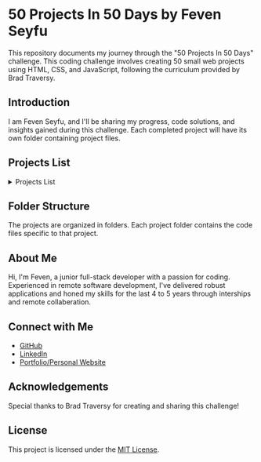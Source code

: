 # 50 Projects In 50 Days by Feven Seyfu

This repository documents my journey through the "50 Projects In 50 Days" challenge. This coding challenge involves creating 50 small web projects using HTML, CSS, and JavaScript, following the curriculum provided by Brad Traversy.

## Introduction

I am Feven Seyfu, and I'll be sharing my progress, code solutions, and insights gained during this challenge. Each completed project will have its own folder containing project files.

## Projects List 

<details>
<summary>Projects List</summary>

### Day 1: [Expanding Cards](https://github.com/FevenSeyfu/50-projects-50-day-Feven)
- Dynamic and visually appealing card layouts with HTML, CSS, and JavaScript.A list of image cards that expand on click.
- Focus Point : CSS Transform, Transition and JS event handling

### Day 2: [Progress Steps](https://github.com/FevenSeyfu/50-projects-50-day-Feven)
- Dynamic and visually appealing circles taking track of progress in respone to button click with HTML, CSS, and JavaScript
- Focus Point : CSS Transform, Transition and JS event handling

### Day 3: [Rotating Navigation Animation](https://github.com/FevenSeyfu/50-projects-50-day-Feven)
- Rotating Navigation Animation :  A ui with close and open button with rotating animation to hide or show the Navigation menu built with HTML, CSS, and JavaScript.
- Focus point : CSS Transform and Transition

### Day 4: [Hidden Search  Widget](https://github.com/FevenSeyfu/50-projects-50-day-Feven)
- Hidden Search  Widget : A Search bar widget with transition where the search input is only visible and on focus on click and hidden on click of the icon built with HTML, CSS, and JavaScript.
- Focus point : CSS Transition and Transform

### Day 5: [Blurry Loading](https://github.com/FevenSeyfu/50-projects-50-day-Feven)
- Blurry Loading : A Blurry image loading on page reload with counting percentile built with HTML, CSS, and JavaScript.
- Focus point : CSS filter property and background image

### Day 6: [Scroll Animation](https://github.com/FevenSeyfu/50-projects-50-day-Feven)
- Scroll Animation : A scroll animation with container boxes where boxes slide to be visible on scroll, for even numbered boxes slide from left and odd from right, built with HTML, CSS, and JavaScript.
- Focus point : CSS transfrom and transition,JS on scroll event and getBoundingClientRect function

### Day 7: [Split Landing page](https://github.com/FevenSeyfu/50-projects-50-day-Feven)
- Split Landing page : A Landing page with split cards that enlarge or minimize on hover with smooth transitions, built with HTML, CSS, and JavaScript.
- Focus point : CSS transfrom and transition,JS mouseenter and mouseleave events

### Day 8: [Form Wave Animation](https://github.com/FevenSeyfu/50-projects-50-day-Feven)
- Form Wave Animation : A login form ui that creates wavy animation and change colors of the labels when input field is active or in focus, built with HTML, CSS, and JavaScript.
- Focus point : CSS transfrom and transition,HTML form

### Day 9: [Sound Board](https://github.com/FevenSeyfu/50-projects-50-day-Feven)
- Sound Board : A clickable card that plays an audio depending on the clicked sound name, built with HTML, CSS, and JavaScript.
- Focus point : HTML audio element, JS event handling and play()

### Day 10: [Dad Jokes](https://github.com/FevenSeyfu/50-projects-50-day-Feven)
- Dad Jokes: An app that fetches and displays random jokes from an api with a click of a button , built with HTML, CSS, and JavaScript.
- Focus point : Javascript -event handling, Api call, Fetch()

### Day 11: [Event KeyCodes](https://github.com/FevenSeyfu/50-projects-50-day-Feven)
- Event KeyCodes: A mini app when key press that renders details of Key like the key,key code(numerical) and key code for the pressed key, built with HTML, CSS, and JavaScript.
- Focus point : Javascript -event handling on key down, html-small element

### Day 12: [FAQ Collapse](https://github.com/FevenSeyfu/50-projects-50-day-Feven)
- FAQ Collapse: A mini app that display FAQ with a toggle button to hide and expand details, built with HTML, CSS, and JavaScript.
- Focus point : Javascript Event Handler, HTML and css-toggle,  fontawesome icons

### Day 13: [Random Choice Picker](https://github.com/FevenSeyfu/50-projects-50-day-Feven)
- Random Choice Picker : A mini project that creats tags from input separate each tag when encounter comma,and picks random tag on inter, built with HTML, CSS, and JavaScript.
- Focus point : Javascript Event Handler(keyup),asynch with setInterval(),setTimeout() HTML and css-style spans

### Day 14: [Animated Navigation](https://github.com/FevenSeyfu/50-projects-50-day-Feven)
- Animated Navigation : A  Nav bar that is active or hidden on a click of a button with cool animation to for transition, built with HTML, CSS, and JavaScript.
- Focus point : Javascript Event Handler(click) and toggel class,HTML and css-animation with transition and transformations
</details>

## Folder Structure

The projects are organized in folders. Each project folder contains the code files specific to that project.

## About Me

Hi, I'm Feven, a junior full-stack developer with a passion for coding. Experienced in remote software development, I've delivered robust applications and honed my skills for the last 4 to 5 years through interships and remote collaberation. 

## Connect with Me

- [GitHub](https://github.com/FevenSeyfu)
- [LinkedIn](https://www.linkedin.com/in/fevenseyfu/)
- [Portfolio/Personal Website](https://fevenseyfu.github.io/Feven-portfolio-v1/)

## Acknowledgements

Special thanks to Brad Traversy for creating and sharing this challenge!

## License

This project is licensed under the [MIT License](LICENSE).
